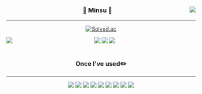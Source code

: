 <div align="center">

  <img align="right" src="https://github-readme-stats.vercel.app/api?username=MinsuKim21"/>

### 🐣 Minsu 🐥

---

[![Solved.ac](http://mazassumnida.wtf/api/mini/generate_badge?boj=kms8000)](https://solved.ac/kms8000)


<img src="https://img.shields.io/badge/Visual Studio Code-007ACC?style=flat-square&logo=Visual Studio Code&logoColor=white"/>
<img src="https://img.shields.io/badge/Intellij IDEA-000000?style=flat-square&logo=Intellij IDEA&logoColor=white"/>
<img src="https://img.shields.io/badge/WebStorm-000000?style=flat-square&logo=WebStorm&logoColor=white"/>

  <img align="left" src="https://github-readme-stats.vercel.app/api/top-langs/?username=MinsuKim21&theme=dracula&exclude_repo=Computer-Science-Engineering&layout=compact&langs_count=10"/>
<br>
<br>

### Once I've used✏️

---

  <img src="https://img.shields.io/badge/Python-3766AB?style=flat-square&logo=Python&logoColor=white"/>
  <img src="https://img.shields.io/badge/C-A8B9CC?style=flat-square&logo=C&logoColor=white"/>
  <img src="https://img.shields.io/badge/Java-007396?style=flat-square&logo=Java&logoColor=white"/>
  <img src="https://img.shields.io/badge/JavaScript-F7DF1E?style=flat-square&logo=JavaScript&logoColor=white"/>
  <img src="https://img.shields.io/badge/TypeScript-3178C6?style=flat-square&logo=TypeScript&logoColor=white"/>
  <img src="https://img.shields.io/badge/React-61DAFB?style=flat-square&logo=React&logoColor=white"/>
  <img src="https://img.shields.io/badge/Vue.js-4FC08D?style=flat-square&logo=Vue.js&logoColor=white"/>
  <img src="https://img.shields.io/badge/R-276DC3?style=flat-square&logo=R&logoColor=white"/>
  <img src="https://img.shields.io/badge/Solidity-363636?style=flat-square&logo=Solidity&logoColor=white"/>
</div>
